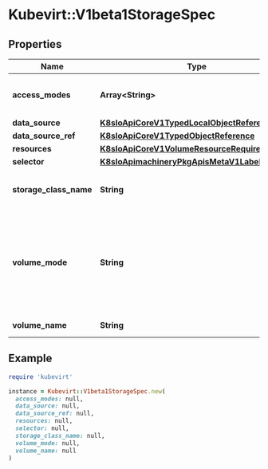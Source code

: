 # Kubevirt::V1beta1StorageSpec

## Properties

| Name | Type | Description | Notes |
| ---- | ---- | ----------- | ----- |
| **access_modes** | **Array&lt;String&gt;** | AccessModes contains the desired access modes the volume should have. More info: https://kubernetes.io/docs/concepts/storage/persistent-volumes#access-modes-1 | [optional] |
| **data_source** | [**K8sIoApiCoreV1TypedLocalObjectReference**](K8sIoApiCoreV1TypedLocalObjectReference.md) |  | [optional] |
| **data_source_ref** | [**K8sIoApiCoreV1TypedObjectReference**](K8sIoApiCoreV1TypedObjectReference.md) |  | [optional] |
| **resources** | [**K8sIoApiCoreV1VolumeResourceRequirements**](K8sIoApiCoreV1VolumeResourceRequirements.md) |  | [optional] |
| **selector** | [**K8sIoApimachineryPkgApisMetaV1LabelSelector**](K8sIoApimachineryPkgApisMetaV1LabelSelector.md) |  | [optional] |
| **storage_class_name** | **String** | Name of the StorageClass required by the claim. More info: https://kubernetes.io/docs/concepts/storage/persistent-volumes#class-1 | [optional] |
| **volume_mode** | **String** | volumeMode defines what type of volume is required by the claim. Value of Filesystem is implied when not included in claim spec.  Possible enum values:  - &#x60;\&quot;Block\&quot;&#x60; means the volume will not be formatted with a filesystem and will remain a raw block device.  - &#x60;\&quot;Filesystem\&quot;&#x60; means the volume will be or is formatted with a filesystem.  - &#x60;\&quot;FromStorageProfile\&quot;&#x60; means the volume mode will be auto selected by CDI according to a matching StorageProfile | [optional] |
| **volume_name** | **String** | VolumeName is the binding reference to the PersistentVolume backing this claim. | [optional] |

## Example

```ruby
require 'kubevirt'

instance = Kubevirt::V1beta1StorageSpec.new(
  access_modes: null,
  data_source: null,
  data_source_ref: null,
  resources: null,
  selector: null,
  storage_class_name: null,
  volume_mode: null,
  volume_name: null
)
```

